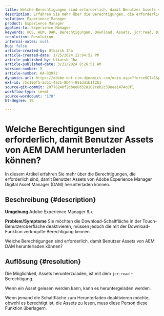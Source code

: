 ```yaml
---
title: Welche Berechtigungen sind erforderlich, damit Benutzer Assets von AEM DAM herunterladen können?
description: Erfahren Sie mehr über die Berechtigungen, die erforderlich sind, damit Benutzer Assets von Adobe Experience Manager DAM herunterladen können.
solution: Experience Manager
product: Experience Manager
applies-to: Experience Manager
keywords: KCS, AEM, DAM, Berechtigungen, Download, Assets, jcr:read, Digital Asset Management System
resolution: Resolution
internal-notes: null
bug: false
article-created-by: Utkarsh Jha
article-created-date: 1/25/2024 12:04:52 PM
article-published-by: Utkarsh Jha
article-published-date: 3/21/2024 8:26:51 AM
version-number: 5
article-number: KA-03972
dynamics-url: https://adobe-ent.crm.dynamics.com/main.aspx?forceUCI=1&pagetype=entityrecord&etn=knowledgearticle&id=ecedb8ef-79bb-ee11-a569-6045bd0065b6
exl-id: 75c196f5-ad51-4a31-8b44-881dd1b1f2b1
source-git-commit: 20776248f2dbee0d328102ceb2c39eee1474c8f1
workflow-type: tm+mt
source-wordcount: '170'
ht-degree: 1%

---
```


# Welche Berechtigungen sind erforderlich, damit Benutzer Assets von AEM DAM herunterladen können?


In diesem Artikel erfahren Sie mehr über die Berechtigungen, die erforderlich sind, damit Benutzer Assets von Adobe Experience Manager Digital Asset Manager (DAM) herunterladen können.

## Beschreibung {#description}


<b>Umgebung</b>
Adobe Experience Manager 6.x

<b>Problem/Symptome</b>
Sie möchten die Download-Schaltfläche in der Touch-Benutzeroberfläche deaktivieren, müssen jedoch die mit der Download-Funktion verknüpfte Berechtigung kennen.

Welche Berechtigungen sind erforderlich, damit Benutzer Assets von AEM DAM herunterladen können?


## Auflösung {#resolution}


Die Möglichkeit, Assets herunterzuladen, ist mit dem `jcr:read` -Berechtigung.

Wenn ein Asset gelesen werden kann, kann es heruntergeladen werden.

Wenn jemand die Schaltfläche zum Herunterladen deaktivieren möchte, obwohl es berechtigt ist, die Assets zu lesen, muss diese Person diese Funktion überlagern.
